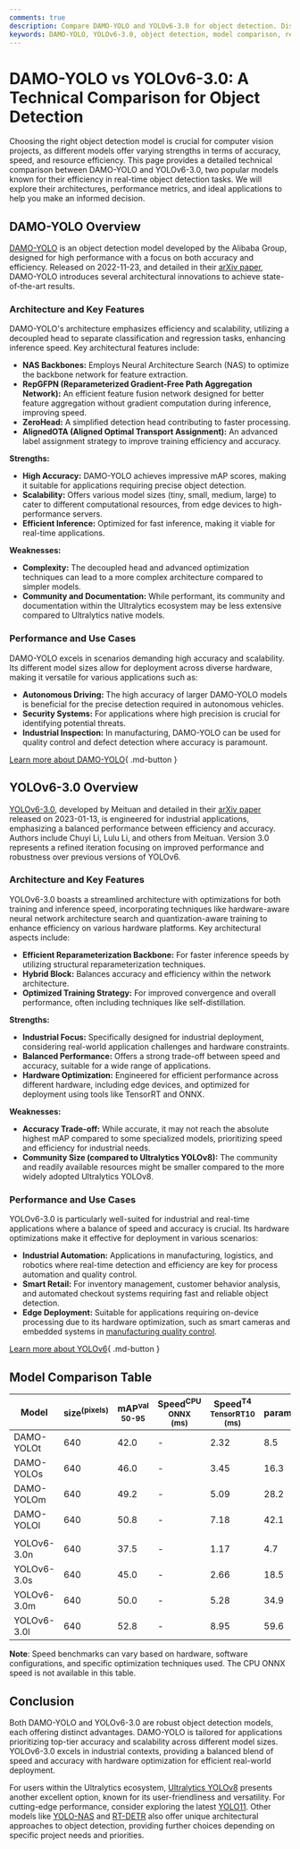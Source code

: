 ```yaml
---
comments: true
description: Compare DAMO-YOLO and YOLOv6-3.0 for object detection. Discover their architectures, performance, and use cases to choose the best model for your needs.
keywords: DAMO-YOLO, YOLOv6-3.0, object detection, model comparison, real-time detection, performance metrics, computer vision, architecture, scalability
---
```


# DAMO-YOLO vs YOLOv6-3.0: A Technical Comparison for Object Detection

Choosing the right object detection model is crucial for computer vision projects, as different models offer varying strengths in terms of accuracy, speed, and resource efficiency. This page provides a detailed technical comparison between DAMO-YOLO and YOLOv6-3.0, two popular models known for their efficiency in real-time object detection tasks. We will explore their architectures, performance metrics, and ideal applications to help you make an informed decision.

<script async src="https://cdn.jsdelivr.net/npm/chart.js"></script>
<script defer src="../../javascript/benchmark.js"></script>

<canvas id="modelComparisonChart" width="1024" height="400" active-models='["DAMO-YOLO", "YOLOv6-3.0"]'></canvas>

## DAMO-YOLO Overview

[DAMO-YOLO](https://github.com/tinyvision/DAMO-YOLO) is an object detection model developed by the Alibaba Group, designed for high performance with a focus on both accuracy and efficiency. Released on 2022-11-23, and detailed in their [arXiv paper](https://arxiv.org/abs/2211.15444v2), DAMO-YOLO introduces several architectural innovations to achieve state-of-the-art results.

### Architecture and Key Features

DAMO-YOLO's architecture emphasizes efficiency and scalability, utilizing a decoupled head to separate classification and regression tasks, enhancing inference speed. Key architectural features include:

- **NAS Backbones:** Employs Neural Architecture Search (NAS) to optimize the backbone network for feature extraction.
- **RepGFPN (Reparameterized Gradient-Free Path Aggregation Network):** An efficient feature fusion network designed for better feature aggregation without gradient computation during inference, improving speed.
- **ZeroHead:** A simplified detection head contributing to faster processing.
- **AlignedOTA (Aligned Optimal Transport Assignment):** An advanced label assignment strategy to improve training efficiency and accuracy.

**Strengths:**

- **High Accuracy:** DAMO-YOLO achieves impressive mAP scores, making it suitable for applications requiring precise object detection.
- **Scalability:** Offers various model sizes (tiny, small, medium, large) to cater to different computational resources, from edge devices to high-performance servers.
- **Efficient Inference:** Optimized for fast inference, making it viable for real-time applications.

**Weaknesses:**

- **Complexity:** The decoupled head and advanced optimization techniques can lead to a more complex architecture compared to simpler models.
- **Community and Documentation:** While performant, its community and documentation within the Ultralytics ecosystem may be less extensive compared to Ultralytics native models.

### Performance and Use Cases

DAMO-YOLO excels in scenarios demanding high accuracy and scalability. Its different model sizes allow for deployment across diverse hardware, making it versatile for various applications such as:

- **Autonomous Driving:** The high accuracy of larger DAMO-YOLO models is beneficial for the precise detection required in autonomous vehicles.
- **Security Systems:** For applications where high precision is crucial for identifying potential threats.
- **Industrial Inspection:** In manufacturing, DAMO-YOLO can be used for quality control and defect detection where accuracy is paramount.

[Learn more about DAMO-YOLO](https://github.com/tinyvision/DAMO-YOLO){ .md-button }

## YOLOv6-3.0 Overview

[YOLOv6-3.0](https://docs.ultralytics.com/models/yolov6/), developed by Meituan and detailed in their [arXiv paper](https://arxiv.org/abs/2301.05586) released on 2023-01-13, is engineered for industrial applications, emphasizing a balanced performance between efficiency and accuracy. Authors include Chuyi Li, Lulu Li, and others from Meituan. Version 3.0 represents a refined iteration focusing on improved performance and robustness over previous versions of YOLOv6.

### Architecture and Key Features

YOLOv6-3.0 boasts a streamlined architecture with optimizations for both training and inference speed, incorporating techniques like hardware-aware neural network architecture search and quantization-aware training to enhance efficiency on various hardware platforms. Key architectural aspects include:

- **Efficient Reparameterization Backbone:** For faster inference speeds by utilizing structural reparameterization techniques.
- **Hybrid Block:** Balances accuracy and efficiency within the network architecture.
- **Optimized Training Strategy:** For improved convergence and overall performance, often including techniques like self-distillation.

**Strengths:**

- **Industrial Focus:** Specifically designed for industrial deployment, considering real-world application challenges and hardware constraints.
- **Balanced Performance:** Offers a strong trade-off between speed and accuracy, suitable for a wide range of applications.
- **Hardware Optimization:** Engineered for efficient performance across different hardware, including edge devices, and optimized for deployment using tools like TensorRT and ONNX.

**Weaknesses:**

- **Accuracy Trade-off:** While accurate, it may not reach the absolute highest mAP compared to some specialized models, prioritizing speed and efficiency for industrial needs.
- **Community Size (compared to Ultralytics YOLOv8):** The community and readily available resources might be smaller compared to the more widely adopted Ultralytics YOLOv8.

### Performance and Use Cases

YOLOv6-3.0 is particularly well-suited for industrial and real-time applications where a balance of speed and accuracy is crucial. Its hardware optimizations make it effective for deployment in various scenarios:

- **Industrial Automation:** Applications in manufacturing, logistics, and robotics where real-time detection and efficiency are key for process automation and quality control.
- **Smart Retail:** For inventory management, customer behavior analysis, and automated checkout systems requiring fast and reliable object detection.
- **Edge Deployment:** Suitable for applications requiring on-device processing due to its hardware optimization, such as smart cameras and embedded systems in [manufacturing quality control](https://www.ultralytics.com/solutions/ai-in-manufacturing).

[Learn more about YOLOv6](https://docs.ultralytics.com/models/yolov6/){ .md-button }

## Model Comparison Table

| Model       | size<sup>(pixels) | mAP<sup>val<br>50-95 | Speed<sup>CPU ONNX<br>(ms) | Speed<sup>T4 TensorRT10<br>(ms) | params<sup>(M) | FLOPs<sup>(B) |
| ----------- | ----------------- | -------------------- | -------------------------- | ------------------------------- | -------------- | ------------- |
| DAMO-YOLOt  | 640               | 42.0                 | -                          | 2.32                            | 8.5            | 18.1          |
| DAMO-YOLOs  | 640               | 46.0                 | -                          | 3.45                            | 16.3           | 37.8          |
| DAMO-YOLOm  | 640               | 49.2                 | -                          | 5.09                            | 28.2           | 61.8          |
| DAMO-YOLOl  | 640               | 50.8                 | -                          | 7.18                            | 42.1           | 97.3          |
|             |                   |                      |                            |                                 |                |               |
| YOLOv6-3.0n | 640               | 37.5                 | -                          | 1.17                            | 4.7            | 11.4          |
| YOLOv6-3.0s | 640               | 45.0                 | -                          | 2.66                            | 18.5           | 45.3          |
| YOLOv6-3.0m | 640               | 50.0                 | -                          | 5.28                            | 34.9           | 85.8          |
| YOLOv6-3.0l | 640               | 52.8                 | -                          | 8.95                            | 59.6           | 150.7         |

**Note**: Speed benchmarks can vary based on hardware, software configurations, and specific optimization techniques used. The CPU ONNX speed is not available in this table.

## Conclusion

Both DAMO-YOLO and YOLOv6-3.0 are robust object detection models, each offering distinct advantages. DAMO-YOLO is tailored for applications prioritizing top-tier accuracy and scalability across different model sizes. YOLOv6-3.0 excels in industrial contexts, providing a balanced blend of speed and accuracy with hardware optimization for efficient real-world deployment.

For users within the Ultralytics ecosystem, [Ultralytics YOLOv8](https://docs.ultralytics.com/models/yolov8/) presents another excellent option, known for its user-friendliness and versatility. For cutting-edge performance, consider exploring the latest [YOLO11](https://docs.ultralytics.com/models/yolo11/). Other models like [YOLO-NAS](https://docs.ultralytics.com/models/yolo-nas/) and [RT-DETR](https://docs.ultralytics.com/models/rtdetr/) also offer unique architectural approaches to object detection, providing further choices depending on specific project needs and priorities.
